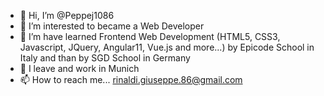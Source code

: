 - 👋 Hi, I’m @Peppej1086
- 👀 I’m interested to became a Web Developer
- 🌱 I’m have learned Frontend Web Development (HTML5, CSS3, Javascript, JQuery, Angular11, Vue.js and more...) by Epicode School in Italy and than by SGD School in Germany
- 💞️ I leave and work in Munich
- 📫 How to reach me... rinaldi.giuseppe.86@gmail.com

<!---
Peppej1086/Peppej1086 is a ✨ special ✨ repository because its `README.md` (this file) appears on your GitHub profile.
You can click the Preview link to take a look at your changes.
--->
